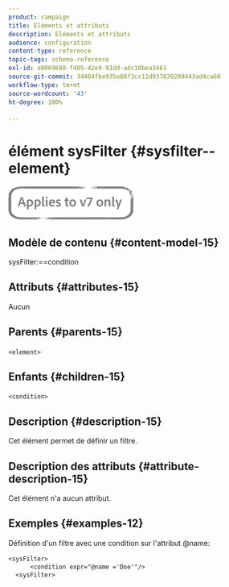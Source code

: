 ```yaml
---
product: campaign
title: Eléments et attributs
description: Eléments et attributs
audience: configuration
content-type: reference
topic-tags: schema-reference
exl-id: a0069688-fd05-42e9-91dd-adc10bea3461
source-git-commit: 34404fbe935e68f3cc11d937839209443ad4ca60
workflow-type: tm+mt
source-wordcount: '43'
ht-degree: 100%

---
```


# élément sysFilter {#sysfilter--element}

![](../../../assets/v7-only.svg)

## Modèle de contenu {#content-model-15}

sysFilter:==condition

## Attributs {#attributes-15}

Aucun

## Parents {#parents-15}

`<element>`

## Enfants {#children-15}

`<condition>`

## Description {#description-15}

Cet élément permet de définir un filtre.

## Description des attributs {#attribute-description-15}

Cet élément n&#39;a aucun attribut.

## Exemples       {#examples-12}

Définition d&#39;un filtre avec une condition sur l&#39;attribut @name:

```
<sysFilter>
      <condition expr="@name ='Doe'"/>
  <sysFilter>
```
